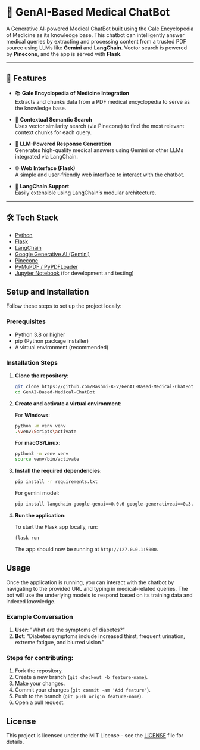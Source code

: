 # 🧠 GenAI-Based Medical ChatBot

A Generative AI-powered Medical ChatBot built using the Gale Encyclopedia of Medicine as its knowledge base. This chatbot can intelligently answer medical queries by extracting and processing content from a trusted PDF source using LLMs like **Gemini** and **LangChain**. Vector search is powered by **Pinecone**, and the app is served with **Flask**.

---

## 🚀 Features

- 📚 **Gale Encyclopedia of Medicine Integration**  
  Extracts and chunks data from a PDF medical encyclopedia to serve as the knowledge base.

- 🔎 **Contextual Semantic Search**  
  Uses vector similarity search (via Pinecone) to find the most relevant context chunks for each query.

- 💬 **LLM-Powered Response Generation**  
  Generates high-quality medical answers using Gemini or other LLMs integrated via LangChain.

- 🌐 **Web Interface (Flask)**  
  A simple and user-friendly web interface to interact with the chatbot.

- 🧠 **LangChain Support**  
  Easily extensible using LangChain’s modular architecture.

---

## 🛠️ Tech Stack

- [Python](https://www.python.org/)
- [Flask](https://flask.palletsprojects.com/)
- [LangChain](https://www.langchain.com/)
- [Google Generative AI (Gemini)](https://ai.google.dev/)
- [Pinecone](https://www.pinecone.io/)
- [PyMuPDF / PyPDFLoader](https://pypi.org/project/pymupdf/)
- [Jupyter Notebook](https://jupyter.org/) (for development and testing)

## Setup and Installation

Follow these steps to set up the project locally:

### Prerequisites

- Python 3.8 or higher
- pip (Python package installer)
- A virtual environment (recommended)

### Installation Steps

1. **Clone the repository**:

   ```bash
   git clone https://github.com/Rashmi-K-V/GenAI-Based-Medical-ChatBot.git
   cd GenAI-Based-Medical-ChatBot
   ```

2. **Create and activate a virtual environment**:

   For **Windows**:

   ```bash
   python -m venv venv
   .\venv\Scripts\activate
   ```

   For **macOS/Linux**:

   ```bash
   python3 -m venv venv
   source venv/bin/activate
   ```

3. **Install the required dependencies**:

   ```bash
   pip install -r requirements.txt
   ```

   For gemini model:

   ```bash
   pip install langchain-google-genai==0.0.6 google-generativeai==0.3.2
   ```

4. **Run the application**:

   To start the Flask app locally, run:

   ```bash
   flask run
   ```

   The app should now be running at `http://127.0.0.1:5000`.

## Usage

Once the application is running, you can interact with the chatbot by navigating to the provided URL and typing in medical-related queries. The bot will use the underlying models to respond based on its training data and indexed knowledge.

### Example Conversation

1. **User**: "What are the symptoms of diabetes?"
2. **Bot**: "Diabetes symptoms include increased thirst, frequent urination, extreme fatigue, and blurred vision."

### Steps for contributing:

1. Fork the repository.
2. Create a new branch (`git checkout -b feature-name`).
3. Make your changes.
4. Commit your changes (`git commit -am 'Add feature'`).
5. Push to the branch (`git push origin feature-name`).
6. Open a pull request.

## License

This project is licensed under the MIT License - see the [LICENSE](LICENSE) file for details.

